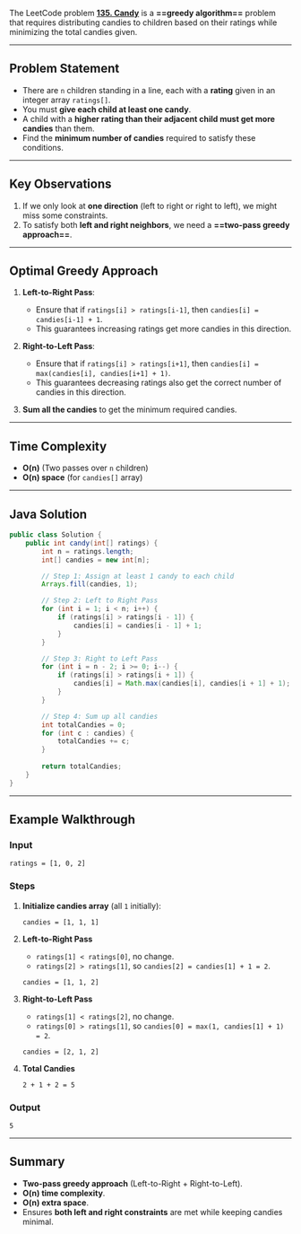 The LeetCode problem **[135. Candy](https://leetcode.com/problems/candy/?envType=study-plan-v2&envId=top-interview-150)** is a **==greedy algorithm==** problem that requires distributing candies to children based on their ratings while minimizing the total candies given.

---

## **Problem Statement**
- There are `n` children standing in a line, each with a **rating** given in an integer array `ratings[]`.
- You must **give each child at least one candy**.
- A child with a **higher rating than their adjacent child must get more candies** than them.
- Find the **minimum number of candies** required to satisfy these conditions.

---

## **Key Observations**
1. If we only look at **one direction** (left to right or right to left), we might miss some constraints.
2. To satisfy both **left and right neighbors**, we need a **==two-pass greedy approach==**.

---

## **Optimal Greedy Approach**
1. **Left-to-Right Pass**:
   - Ensure that if `ratings[i] > ratings[i-1]`, then `candies[i] = candies[i-1] + 1`.
   - This guarantees increasing ratings get more candies in this direction.

2. **Right-to-Left Pass**:
   - Ensure that if `ratings[i] > ratings[i+1]`, then `candies[i] = max(candies[i], candies[i+1] + 1)`.
   - This guarantees decreasing ratings also get the correct number of candies in this direction.

3. **Sum all the candies** to get the minimum required candies.

---

## **Time Complexity**
- **O(n)** (Two passes over `n` children)
- **O(n) space** (for `candies[]` array)

---

## **Java Solution**
```java
public class Solution {
    public int candy(int[] ratings) {
        int n = ratings.length;
        int[] candies = new int[n];

        // Step 1: Assign at least 1 candy to each child
        Arrays.fill(candies, 1);

        // Step 2: Left to Right Pass
        for (int i = 1; i < n; i++) {
            if (ratings[i] > ratings[i - 1]) {
                candies[i] = candies[i - 1] + 1;
            }
        }

        // Step 3: Right to Left Pass
        for (int i = n - 2; i >= 0; i--) {
            if (ratings[i] > ratings[i + 1]) {
                candies[i] = Math.max(candies[i], candies[i + 1] + 1);
            }
        }

        // Step 4: Sum up all candies
        int totalCandies = 0;
        for (int c : candies) {
            totalCandies += c;
        }
        
        return totalCandies;
    }
}
```

---

## **Example Walkthrough**
### **Input**
```plaintext
ratings = [1, 0, 2]
```

### **Steps**
1. **Initialize candies array** (all `1` initially):
   ```plaintext
   candies = [1, 1, 1]
   ```

2. **Left-to-Right Pass**
   - `ratings[1] < ratings[0]`, no change.
   - `ratings[2] > ratings[1]`, so `candies[2] = candies[1] + 1 = 2`.
   ```plaintext
   candies = [1, 1, 2]
   ```

3. **Right-to-Left Pass**
   - `ratings[1] < ratings[2]`, no change.
   - `ratings[0] > ratings[1]`, so `candies[0] = max(1, candies[1] + 1) = 2`.
   ```plaintext
   candies = [2, 1, 2]
   ```

4. **Total Candies**
   ```plaintext
   2 + 1 + 2 = 5
   ```

### **Output**
```plaintext
5
```

---

## **Summary**
- **Two-pass greedy approach** (Left-to-Right + Right-to-Left).
- **O(n) time complexity**.
- **O(n) extra space**.
- Ensures **both left and right constraints** are met while keeping candies minimal.
